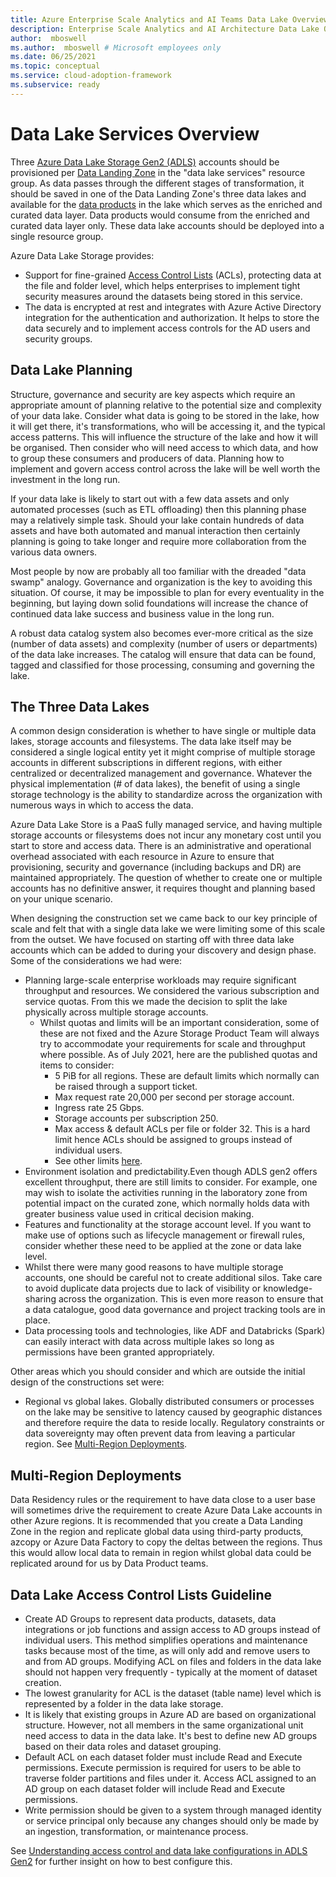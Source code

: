 ```yaml
---
title: Azure Enterprise Scale Analytics and AI Teams Data Lake Overview
description: Enterprise Scale Analytics and AI Architecture Data Lake Overview
author:  mboswell
ms.author:  mboswell # Microsoft employees only
ms.date: 06/25/2021
ms.topic: conceptual
ms.service: cloud-adoption-framework
ms.subservice: ready
---
```


# Data Lake Services Overview

Three [Azure Data Lake Storage Gen2 (ADLS)](/azure/storage/blobs/data-lake-storage-introduction) accounts should be provisioned per [Data Landing Zone](../architectures/data-landing-zone.md) in the "data lake services" resource group. As data passes through the different stages of transformation, it should be saved in one of the Data Landing Zone's three data lakes and available for the [data products](../architectures/data-landing-zone-data-products.md) in the lake which serves as the enriched and curated data layer. Data products would consume from the enriched and curated data layer only. These data lake accounts should be deployed into a single resource group.

Azure Data Lake Storage provides:

* Support for fine-grained [Access Control Lists](/azure/storage/blobs/data-lake-storage-access-control) (ACLs), protecting data at the file and folder level, which helps enterprises to implement tight security measures around the datasets being stored in this service.
* The data is encrypted at rest and integrates with Azure Active Directory integration for the authentication and authorization. It helps to store the data securely and to implement access controls for the AD users and security groups.

## Data Lake Planning

Structure, governance and security are key aspects which require an appropriate amount of planning relative to the potential size and complexity of your data lake. Consider what data is going to be stored in the lake, how it will get there, it's transformations, who will be accessing it, and the typical access patterns. This will influence the structure of the lake and how it will be organised. Then consider who will need access to which data, and how to group these consumers and producers of data. Planning how to implement and govern access control across the lake will be well worth the investment in the long run.

If your data lake is likely to start out with a few data assets and only automated processes (such as ETL offloading) then this planning phase may a relatively simple task. Should your lake contain hundreds of data assets and have both automated and manual interaction then certainly planning is going to take longer and require more collaboration from the various data owners.

Most people by now are probably all too familiar with the dreaded "data swamp" analogy. Governance and organization is the key to avoiding this situation. Of course, it may be impossible to plan for every eventuality in the beginning, but laying down solid foundations will increase the chance of continued data lake success and business value in the long run.

A robust data catalog system also becomes ever-more critical as the size (number of data assets) and complexity (number of users or departments) of the data lake increases. The catalog will ensure that data can be found, tagged and classified for those processing, consuming and governing the lake.

## The Three Data Lakes

A common design consideration is whether to have single or multiple data lakes, storage accounts and filesystems. The data lake itself may be considered a single logical entity yet it might comprise of multiple storage accounts in different subscriptions in different regions, with either centralized or decentralized management and governance. Whatever the physical implementation (# of data lakes), the benefit of using a single storage technology is the ability to standardize across the organization with numerous ways in which to access the data.

Azure Data Lake Store is a PaaS fully managed service, and having multiple storage accounts or filesystems does not incur any monetary cost until you start to store and access data. There is an administrative and operational overhead associated with each resource in Azure to ensure that provisioning, security and governance (including backups and DR) are maintained appropriately. The question of whether to create one or multiple accounts has no definitive answer, it requires thought and planning based on your unique scenario.

When designing the construction set we came back to our key principle of scale and felt that with a single data lake we were limiting some of this scale from the outset. We have focused on starting off with three data lake accounts which can be added to during your discovery and design phase. Some of the considerations we had were:

* Planning large-scale enterprise workloads may require significant throughput and resources. We considered the various subscription and service quotas. From this we made the decision to split the lake physically across multiple storage accounts.
  * Whilst quotas and limits will be an important consideration, some of these are not fixed and the Azure Storage Product Team will always try to accommodate your requirements for scale and throughput where possible. As of July 2021, here are the published quotas and items to consider:
    * 5 PiB for all regions. These are default limits which normally can be raised through a support ticket.
    * Max request rate 20,000 per second per storage account.
    * Ingress rate 25 Gbps.
    * Storage accounts per subscription 250.
    * Max access & default ACLs per file or folder 32. This is a hard limit hence ACLs should be assigned to groups instead of individual users.
    * See other limits [here](/azure/storage/common/storage-scalability-targets).
* Environment isolation and predictability.Even though ADLS gen2 offers excellent throughput, there are still limits to consider. For example, one may wish to isolate the activities running in the laboratory zone from potential impact on the curated zone, which normally holds data with greater business value used in critical decision making.
* Features and functionality at the storage account level. If you want to make use of options such as lifecycle management or firewall rules, consider whether these need to be applied at the zone or data lake level.
* Whilst there were many good reasons to have multiple storage accounts, one should be careful not to create additional silos. Take care to avoid duplicate data projects due to lack of visibility or knowledge-sharing across the organization. This is even more reason to ensure that a data catalogue, good data governance and project tracking tools are in place.
* Data processing tools and technologies, like ADF and Databricks (Spark) can easily interact with data across multiple lakes so long as permissions have been granted appropriately.

Other areas which you should consider and which are outside the initial design of the constructions set were:

* Regional vs global lakes. Globally distributed consumers or processes on the lake may be sensitive to latency caused by geographic distances and therefore require the data to reside locally. Regulatory constraints or data sovereignty may often prevent data from leaving a particular region. See [Multi-Region Deployments](#multi-region-deployments).

## Multi-Region Deployments

Data Residency rules or the requirement to have data close to a user base will sometimes drive the requirement to create Azure Data Lake accounts in other Azure regions. It is recommended that you create a Data Landing Zone in the region and replicate global data using third-party products, azcopy or Azure Data Factory to copy the deltas between the regions. Thus this would allow local data to remain in region whilst global data could be replicated around for us by Data Product teams.

## Data Lake Access Control Lists Guideline

* Create AD Groups to represent data products, datasets, data integrations or job functions and assign access to AD groups instead of individual users. This method simplifies operations and maintenance tasks because most of the time, as will only add and remove users to and from AD groups. Modifying ACL on files and folders in the data lake should not happen very frequently - typically at the moment of dataset creation.
* The lowest granularity for ACL is the dataset (table name) level which is represented by a folder in the data lake storage.
* It is likely that existing groups in Azure AD are based on organizational structure. However, not all members in the same organizational unit need access to data in the data lake. It's best to define new AD groups based on their data roles and dataset grouping.
* Default ACL on each dataset folder must include Read and Execute permissions. Execute permission is required for users to be able to traverse folder partitions and files under it. Access ACL assigned to an AD group on each dataset folder will include Read and Execute permissions.
* Write permission should be given to a system through managed identity or service principal only because any changes should only be made by an ingestion, transformation, or maintenance process.

See [Understanding access control and data lake configurations in ADLS Gen2](data-lake-access.md#understanding-access-control-and-data-lake-configurations-in-adls-gen2) for further insight on how to best configure this.
